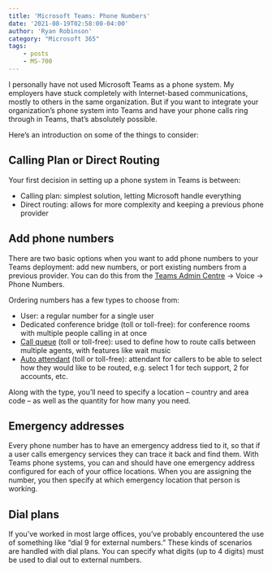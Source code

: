 ```yaml
---
title: 'Microsoft Teams: Phone Numbers'
date: '2021-08-19T02:58:00-04:00'
author: 'Ryan Robinson'
category: "Microsoft 365"
tags:
    - posts
    - MS-700
---
```


I personally have not used Microsoft Teams as a phone system. My employers have stuck completely with Internet-based communications, mostly to others in the same organization. But if you want to integrate your organization’s phone system into Teams and have your phone calls ring through in Teams, that’s absolutely possible.

Here’s an introduction on some of the things to consider:

## Calling Plan or Direct Routing

Your first decision in setting up a phone system in Teams is between:

- Calling plan: simplest solution, letting Microsoft handle everything
- Direct routing: allows for more complexity and keeping a previous phone provider

## Add phone numbers

There are two basic options when you want to add phone numbers to your Teams deployment: add new numbers, or port existing numbers from a previous provider. You can do this from the [Teams Admin Centre](https://admin.teams.microsoft.com) -&gt; Voice -&gt; Phone Numbers.

Ordering numbers has a few types to choose from:

- User: a regular number for a single user
- Dedicated conference bridge (toll or toll-free): for conference rooms with multiple people calling in at once
- [Call queue](https://docs.microsoft.com/en-us/microsoftteams/create-a-phone-system-call-queue) (toll or toll-free): used to define how to route calls between multiple agents, with features like wait music
- [Auto attendant](https://docs.microsoft.com/en-us/microsoftteams/create-a-phone-system-auto-attendant) (toll or toll-free): attendant for callers to be able to select how they would like to be routed, e.g. select 1 for tech support, 2 for accounts, etc.

Along with the type, you’ll need to specify a location – country and area code – as well as the quantity for how many you need.

## Emergency addresses

Every phone number has to have an emergency address tied to it, so that if a user calls emergency services they can trace it back and find them. With Teams phone systems, you can and should have one emergency address configured for each of your office locations. When you are assigning the number, you then specify at which emergency location that person is working.

## Dial plans

If you’ve worked in most large offices, you’ve probably encountered the use of something like “dial 9 for external numbers.” These kinds of scenarios are handled with dial plans. You can specify what digits (up to 4 digits) must be used to dial out to external numbers.